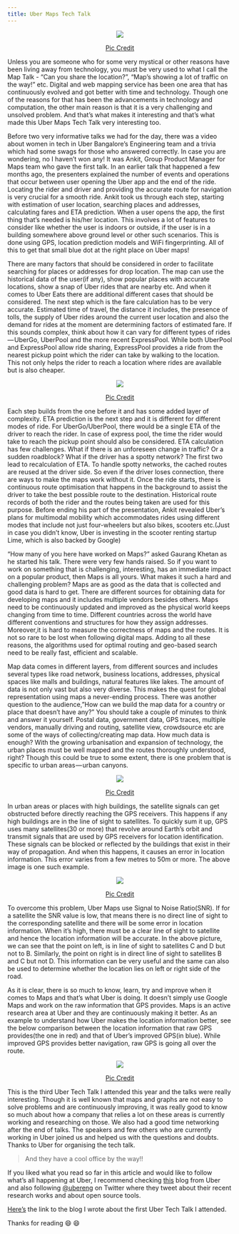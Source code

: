 ```yaml
---
title: Uber Maps Tech Talk
---
```

<p align="center"><img src="\assets\images\ubermaps.png"/></p>  
<p align="center"><a href="https://rideshareapps.com/uber-fare-estimator/">Pic Credit</a></p>    

Unless you are someone who for some very mystical or other reasons have been living away from technology, you must be very used to what I call the Map Talk - “Can you share the location?”, “Map’s showing a lot of traffic on the way!” etc. Digital and web mapping service has been one area that has continuously evolved and got better with time and technology. Though one of the reasons for that has been the advancements in technology and computation, the other main reason is that it is a very challenging and unsolved problem. And that’s what makes it interesting and that’s what made this Uber Maps Tech Talk very interesting too.  

Before two very informative talks we had for the day, there was a video about women in tech in Uber Bangalore’s Engineering team and a trivia which had some swags for those who answered correctly. In case you are wondering, no I haven’t won any! It was Ankit, Group Product Manager for Maps team who gave the first talk. In an earlier talk that happened a few months ago, the presenters explained the number of events and operations that occur between user opening the Uber app and the end of the ride. Locating the rider and driver and providing the accurate route for navigation is very crucial for a smooth ride. Ankit took us through each step, starting with estimation of user location, searching places and addresses, calculating fares and ETA prediction. When a user opens the app, the first thing that’s needed is his/her location. This involves a lot of features to consider like whether the user is indoors or outside, if the user is in a building somewhere above ground level or other such scenarios. This is done using GPS, location prediction models and WiFi fingerprinting. All of this to get that small blue dot at the right place on Uber maps!   

There are many factors that should be considered in order to facilitate searching for places or addresses for drop location. The map can use the historical data of the user(if any), show popular places with accurate locations, show a snap of Uber rides that are nearby etc. And when it comes to Uber Eats there are additional different cases that should be considered. The next step which is the fare calculation has to be very accurate. Estimated time of travel, the distance it includes, the presence of tolls, the supply of Uber rides around the current user location and also the demand for rides at the moment are determining factors of estimated fare. If this sounds complex, think about how it can vary for different types of rides — UberGo, UberPool and the more recent ExpressPool. While both UberPool and ExpressPool allow ride sharing, ExpressPool provides a ride from the nearest pickup point which the rider can take by walking to the location. This not only helps the rider to reach a location where rides are available but is also cheaper.    

<p align="center"><img src="\assets\images\expresspool.gif?raw=true"/></p>  
<p align="center"><a href="https://www.uber.com/newsroom/expresspool/">Pic Credit</a></p>   

Each step builds from the one before it and has some added layer of complexity. ETA prediction is the next step and it is different for different modes of ride. For UberGo/UberPool, there would be a single ETA of the driver to reach the rider. In case of express pool, the time the rider would take to reach the pickup point should also be considered. ETA calculation has few challenges. What if there is an unforeseen change in traffic? Or a sudden roadblock? What if the driver has a spotty network? The first two lead to recalculation of ETA. To handle spotty networks, the cached routes are reused at the driver side. So even if the driver loses connection, there are ways to make the maps work without it. Once the ride starts, there is continuous route optimisation that happens in the background to assist the driver to take the best possible route to the destination. Historical route records of both the rider and the routes being taken are used for this purpose. Before ending his part of the presentation, Ankit revealed Uber’s plans for multimodal mobility which accommodates rides using different modes that include not just four-wheelers but also bikes, scooters etc.(Just in case you didn’t know, Uber is investing in the scooter renting startup Lime, which is also backed by Google)  

“How many of you here have worked on Maps?” asked Gaurang Khetan as he started his talk. There were very few hands raised. So if you want to work on something that is challenging, interesting, has an immediate impact on a popular product, then Maps is all yours. What makes it such a hard and challenging problem? Maps are as good as the data that is collected and good data is hard to get. There are different sources for obtaining data for developing maps and it includes multiple vendors besides others. Maps need to be continuously updated and improved as the physical world keeps changing from time to time. Different countries across the world have different conventions and structures for how they assign addresses. Moreover,it is hard to measure the correctness of maps and the routes. It is not so rare to be lost when following digital maps. Adding to all these reasons, the algorithms used for optimal routing and geo-based search need to be really fast, efficient and scalable.    

Map data comes in different layers, from different sources and includes several types like road network, business locations, addresses, physical spaces like malls and buildings, natural features like lakes. The amount of data is not only vast but also very diverse. This makes the quest for global representation using maps a never-ending process. There was another question to the audience,”How can we build the map data for a country or place that doesn’t have any?” You should take a couple of minutes to think and answer it yourself. Postal data, government data, GPS traces, multiple vendors, manually driving and routing, satellite view, crowdsource etc are some of the ways of collecting/creating map data. How much data is enough? With the growing urbanisation and expansion of technology, the urban places must be well mapped and the routes thoroughly understood, right? Though this could be true to some extent, there is one problem that is specific to urban areas — urban canyons.   

<p align="center"><img src="\assets\images\canyon.jpg"/></p>  
<p align="center"><a href="https://eng.uber.com/rethinking-gps/">Pic Credit</a></p>     

In urban areas or places with high buildings, the satellite signals can get obstructed before directly reaching the GPS receivers. This happens if any high buildings are in the line of sight to satellites. To quickly sum it up, GPS uses many satellites(30 or more) that revolve around Earth’s orbit and transmit signals that are used by GPS receivers for location identification. These signals can be blocked or reflected by the buildings that exist in their way of propagation. And when this happens, it causes an error in location information. This error varies from a few metres to 50m or more. The above image is one such example.  

<p align="center"><img src="\assets\images\canyon2.jpg"/></p>
<p align="center"><a href="https://eng.uber.com/rethinking-gps/">Pic Credit</a></p>  

To overcome this problem, Uber Maps use Signal to Noise Ratio(SNR). If for a satellite the SNR value is low, that means there is no direct line of sight to the corresponding satellite and there will be some error in location information. When it’s high, there must be a clear line of sight to satellite and hence the location information will be accurate. In the above picture, we can see that the point on left, is in line of sight to satellites C and D but not to B. Similarly, the point on right is in direct line of sight to satellites B and C but not D. This information can be very useful and the same can also be used to determine whether the location lies on left or right side of the road.     

As it is clear, there is so much to know, learn, try and improve when it comes to Maps and that’s what Uber is doing. It doesn’t simply use Google Maps and work on the raw information that GPS provides. Maps is an active research area at Uber and they are continuously making it better. As an example to understand how Uber makes the location information better, see the below comparison between the location information that raw GPS provides(the one in red) and that of Uber’s improved GPS(in blue). While improved GPS provides better navigation, raw GPS is going all over the route.  

<p align="center"><img src="\assets\images\gps.gif"/></p>
<p align="center"><a href="https://eng.uber.com/rethinking-gps/">Pic Credit</a></p>   

This is the third Uber Tech Talk I attended this year and the talks were really interesting. Though it is well known that maps and graphs are not easy to solve problems and are continuously improving, it was really good to know so much about how a company that relies a lot on these areas is currently working and researching on those. We also had a good time networking after the end of talks. The speakers and few others who are currently working in Uber joined us and helped us with the questions and doubts. Thanks to Uber for organising the tech talk.  

> And they have a cool office by the way!!  

If you liked what you read so far in this article and would like to follow what’s all happening at Uber, I recommend checking [this](https://eng.uber.com/) blog from Uber and also following [@ubereng](https://twitter.com/UberEng) on Twitter where they tweet about their recent research works and about open source tools.  

[Here’s](https://medium.com/@theimgclist/uber-tech-talk-bangalore-eca1ca73cd74) the link to the blog I wrote about the first Uber Tech Talk I attended.  

Thanks for reading &#128516; &#128516;








